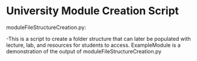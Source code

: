 # University Module Creation Script


moduleFileStructureCreation.py:

-This is a script to create a folder structure that can later be populated with lecture, lab, and resources for students to access. ExampleModule is a demonstration of the output of moduleFileStructureCreation.py
